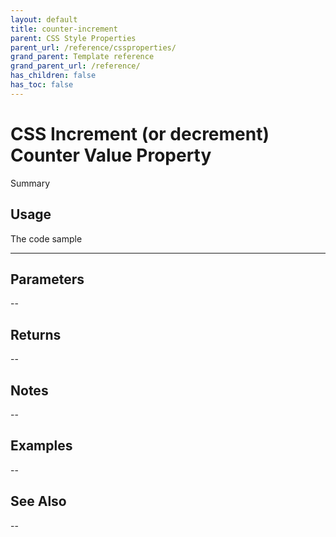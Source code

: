 ```yaml
---
layout: default
title: counter-increment
parent: CSS Style Properties
parent_url: /reference/cssproperties/
grand_parent: Template reference
grand_parent_url: /reference/
has_children: false
has_toc: false
---
```


# CSS Increment (or decrement) Counter Value Property

Summary

## Usage

 The code sample

---

## Parameters

--

## Returns 

--

## Notes


-- 

## Examples


--


## See Also


--

